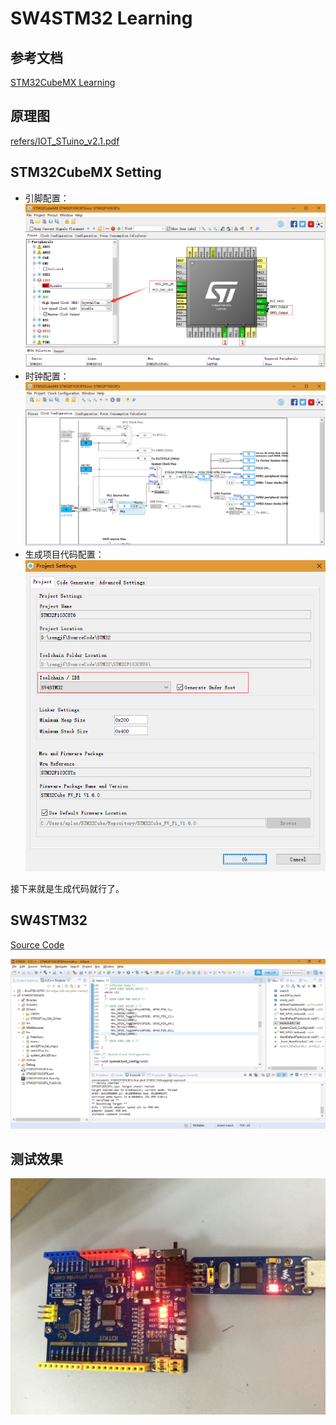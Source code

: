 # SW4STM32 Learning

## 参考文档

[STM32CubeMX Learning](https://github.com/ZengjfOS/MiCONotes/blob/master/src/0008_STM32F103ZET6/src/019_STM32CubeMX_Learning.md)

## 原理图

[refers/IOT_STuino_v2.1.pdf](refers/IOT_STuino_v2.1.pdf)

## STM32CubeMX Setting

* 引脚配置：  
  ![img/STM32CubeMX_STM32F103C8Tx_Pinout_config.png](img/STM32CubeMX_STM32F103C8Tx_Pinout_config.png)  
* 时钟配置：  
  ![img/STM32CubeMX_STM32F103C8Tx_Clock_config.png](img/STM32CubeMX_STM32F103C8Tx_Clock_config.png)  
* 生成项目代码配置：
  ![img/STM32CubeMX_STM32F103C8Tx_Project_config.png](img/STM32CubeMX_STM32F103C8Tx_Project_config.png)  

接下来就是生成代码就行了。

## SW4STM32

[Source Code](code/STM32F103C8T6)

![img/SW4STM32_GPIO_While.png](img/SW4STM32_GPIO_While.png)

## 测试效果

![img/SW4STM32_GPIO_LED.JPG](img/SW4STM32_GPIO_LED.JPG)

